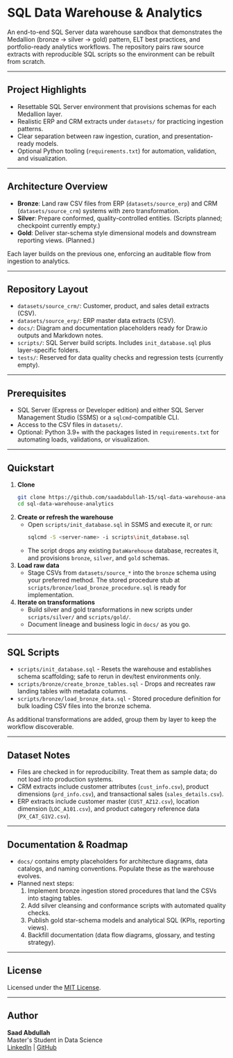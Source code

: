 # SQL Data Warehouse & Analytics

An end-to-end SQL Server data warehouse sandbox that demonstrates the Medallion (bronze -> silver -> gold) pattern, ELT best practices, and portfolio-ready analytics workflows. The repository pairs raw source extracts with reproducible SQL scripts so the environment can be rebuilt from scratch.

---

## Project Highlights

- Resettable SQL Server environment that provisions schemas for each Medallion layer.
- Realistic ERP and CRM extracts under `datasets/` for practicing ingestion patterns.
- Clear separation between raw ingestion, curation, and presentation-ready models.
- Optional Python tooling (`requirements.txt`) for automation, validation, and visualization.

---

## Architecture Overview

- **Bronze**: Land raw CSV files from ERP (`datasets/source_erp`) and CRM (`datasets/source_crm`) systems with zero transformation.
- **Silver**: Prepare conformed, quality-controlled entities. (Scripts planned; checkpoint currently empty.)
- **Gold**: Deliver star-schema style dimensional models and downstream reporting views. (Planned.)

Each layer builds on the previous one, enforcing an auditable flow from ingestion to analytics.

---

## Repository Layout

- `datasets/source_crm/`: Customer, product, and sales detail extracts (CSV).
- `datasets/source_erp/`: ERP master data extracts (CSV).
- `docs/`: Diagram and documentation placeholders ready for Draw.io outputs and Markdown notes.
- `scripts/`: SQL Server build scripts. Includes `init_database.sql` plus layer-specific folders.
- `tests/`: Reserved for data quality checks and regression tests (currently empty).

---

## Prerequisites

- SQL Server (Express or Developer edition) and either SQL Server Management Studio (SSMS) or a `sqlcmd`-compatible CLI.
- Access to the CSV files in `datasets/`.
- Optional: Python 3.9+ with the packages listed in `requirements.txt` for automating loads, validations, or visualization.

---

## Quickstart

1. **Clone**
   ```bash
   git clone https://github.com/saadabdullah-15/sql-data-warehouse-analytics.git
   cd sql-data-warehouse-analytics
   ```
2. **Create or refresh the warehouse**
   - Open `scripts/init_database.sql` in SSMS and execute it, or run:
     ```bash
     sqlcmd -S <server-name> -i scripts\init_database.sql
     ```
   - The script drops any existing `DataWarehouse` database, recreates it, and provisions `bronze`, `silver`, and `gold` schemas.
3. **Load raw data**
   - Stage CSVs from `datasets/source_*` into the `bronze` schema using your preferred method. The stored procedure stub at `scripts/bronze/load_bronze_procedure.sql` is ready for implementation.
4. **Iterate on transformations**
   - Build silver and gold transformations in new scripts under `scripts/silver/` and `scripts/gold/`.
   - Document lineage and business logic in `docs/` as you go.

---

## SQL Scripts

- `scripts/init_database.sql` - Resets the warehouse and establishes schema scaffolding; safe to rerun in dev/test environments only.
- `scripts/bronze/create_bronze_tables.sql` - Drops and recreates raw landing tables with metadata columns.
- `scripts/bronze/load_bronze_data.sql` - Stored procedure definition for bulk loading CSV files into the bronze schema.

As additional transformations are added, group them by layer to keep the workflow discoverable.

---

## Dataset Notes

- Files are checked in for reproducibility. Treat them as sample data; do not load into production systems.
- CRM extracts include customer attributes (`cust_info.csv`), product dimensions (`prd_info.csv`), and transactional sales (`sales_details.csv`).
- ERP extracts include customer master (`CUST_AZ12.csv`), location dimension (`LOC_A101.csv`), and product category reference data (`PX_CAT_G1V2.csv`).

---

## Documentation & Roadmap

- `docs/` contains empty placeholders for architecture diagrams, data catalogs, and naming conventions. Populate these as the warehouse evolves.
- Planned next steps:
  1. Implement bronze ingestion stored procedures that land the CSVs into staging tables.
  2. Add silver cleansing and conformance scripts with automated quality checks.
  3. Publish gold star-schema models and analytical SQL (KPIs, reporting views).
  4. Backfill documentation (data flow diagrams, glossary, and testing strategy).

---

## License

Licensed under the [MIT License](LICENSE).

---

## Author

**Saad Abdullah**  
Master's Student in Data Science  
[LinkedIn](https://linkedin.com/in/saadabdullah-15) | [GitHub](https://github.com/saadabdullah-15)
